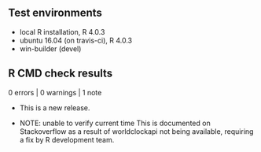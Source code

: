 ## Test environments
* local R installation, R 4.0.3
* ubuntu 16.04 (on travis-ci), R 4.0.3
* win-builder (devel)

## R CMD check results

0 errors | 0 warnings | 1 note

* This is a new release.

*  NOTE: unable to verify current time
This is documented on Stackoverflow as a result of 
worldclockapi not being available, requiring a fix by R development team.
